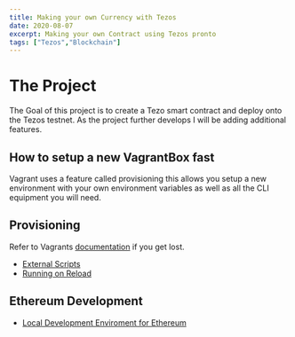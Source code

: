 ```yaml
---
title: Making your own Currency with Tezos
date: 2020-08-07
excerpt: Making your own Contract using Tezos pronto
tags: ["Tezos","Blockchain"]
---
```


# The Project
The Goal of this project is to create a Tezo smart contract and deploy onto the
Tezos testnet. As the project further develops I will be adding additional
features.

## How to setup a new VagrantBox fast
Vagrant uses a feature called provisioning this allows you setup a new
environment with your own environment variables as well as all the CLI
equipment you will need.

## Provisioning 
Refer to Vagrants [documentation](https://www.vagrantup.com/docs/provisioning)
if you get lost.

- [External Scripts](https://www.vagrantup.com/docs/provisioning/shell#external-script)
- [Running on Reload](https://www.vagrantup.com/docs/provisioning/basic_usage#run-once-always-or-never)

## Ethereum Development
- [Local Development Enviroment for Ethereum](https://ethereum.org/en/developers/local-environment/)


